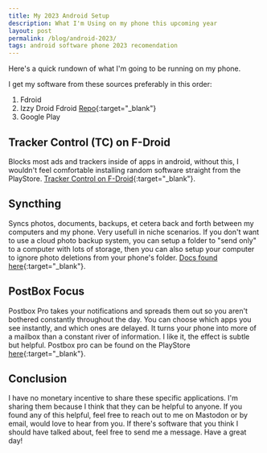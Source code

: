 ```yaml
---
title: My 2023 Android Setup
description: What I'm Using on my phone this upcoming year
layout: post
permalink: /blog/android-2023/
tags: android software phone 2023 recomendation
---
```


Here's a quick rundown of what I'm going to be running on my phone.

I get my software from these sources preferably in this order:
1. Fdroid
2. Izzy Droid Fdroid [Repo](https://apt.izzysoft.de/fdroid/repo?fingerprint=3BF0D6ABFEAE2F401707B6D966BE743BF0EEE49C2561B9BA39073711F628937A){:target="_blank"}
3. Google Play

## Tracker Control (TC) on F-Droid

Blocks most ads and trackers inside of apps in android, without this, I wouldn't feel comfortable installing random software straight from the PlayStore. [Tracker Control on F-Droid](https://f-droid.org/en/packages/net.kollnig.missioncontrol.fdroid/){:target="_blank"}.

## Syncthing

Syncs photos, documents, backups, et cetera back and forth between my computers and my phone. Very usefull in niche scenarios. If you don't want to use a cloud photo backup system, you can setup a folder to "send only" to a computer with lots of storage, then you can also setup your computer to ignore photo deletions from your phone's folder. [Docs found here](https://docs.syncthing.net/users/foldertypes.html){:target="_blank"}.

## PostBox Focus

Postbox Pro takes your notifications and spreads them out so you aren't bothered constantly throughout the day. You can choose which apps you see instantly, and which ones are delayed. It turns your phone into more of a mailbox than a constant river of information. I like it, the effect is subtle but helpful.
Postbox pro can be found on the PlayStore [here](https://play.google.com/store/apps/details?id=app.serendipitylab.postboxpro){:target="_blank"}.

## Conclusion
I have no monetary incentive to share these specific applications. I'm sharing them because I think that they can be helpful to anyone. If you found any of this helpful, feel free to reach out to me on Mastodon or by email, would love to hear from you. If there's software that you think I should have talked about, feel free to send me a message. Have a great day!